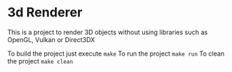 # 3d Renderer

This is a project to render 3D objects without using libraries such as OpenGL, Vulkan or Direct3DX

To build the project just execute `make`
To run the project `make run`
To clean the project `make clean`
